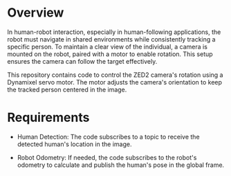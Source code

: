# Overview
In human-robot interaction, especially in human-following applications, the robot must navigate in shared environments while consistently tracking a specific person. To maintain a clear view of the individual, a camera is mounted on the robot, paired with a motor to enable rotation. This setup ensures the camera can follow the target effectively.

This repository contains code to control the ZED2 camera's rotation using a Dynamixel servo motor. The motor adjusts the camera's orientation to keep the tracked person centered in the image.

# Requirements

- Human Detection: The code subscribes to a topic to receive the detected human's location in the image.

- Robot Odometry: If needed, the code subscribes to the robot's odometry to calculate and publish the human's pose in the global frame.
